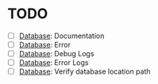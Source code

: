 # TODO

- [ ] [Database](src/database/database.py): Documentation
- [ ] [Database](src/database/database.py): Error
- [ ] [Database](src/database/database.py): Debug Logs
- [ ] [Database](src/database/database.py): Error Logs
- [ ] [Database](src/database/database.py): Verify database location path
